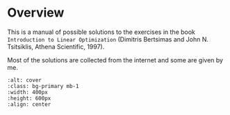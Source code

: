 # Overview

This is a manual of possible solutions to the exercises in the book `Introduction to Linear Optimization` (Dimitris Bertsimas and John N. Tsitsiklis, Athena Scientific, 1997). 

Most of the solutions are collected from the internet and some are given by me. 

```{image} images/cover.jpeg
:alt: cover
:class: bg-primary mb-1
:width: 400px
:height: 600px
:align: center
```